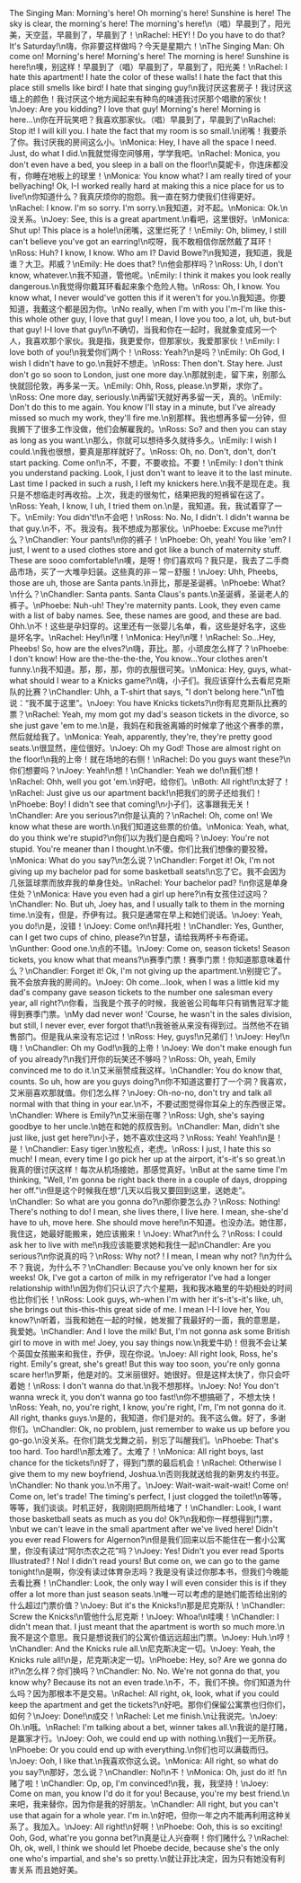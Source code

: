 The Singing Man: Morning's here! Oh morning's here! Sunshine is here! The sky is clear, the morning's here! The morning's here!\n（唱）早晨到了，阳光美，天空蓝，早晨到了，早晨到了！\nRachel: HEY! ! Do you have to do that? It's Saturday!\n嗨，你非要这样做吗？今天是星期六！\nThe Singing Man: Oh come on! Morning's here! Morning's here! The morning is here! Sunshine is here!\n噢，别这样！早晨到了（唱）早晨到了，早晨到了，阳光美！\nRachel: I hate this apartment! I hate the color of these walls! I hate the fact that this place still smells like bird! I hate that singing guy!\n我讨厌这套房子！我讨厌这墙上的颜色！我讨厌这个地方闻起来有种鸟的味道我讨厌那个唱歌的家伙！\nJoey: Are you kidding? I love that guy! Morning's here! Morning is here...\n你在开玩笑吧？我喜欢那家伙。（唱）早晨到了，早晨到了\nRachel: Stop it! I will kill you. I hate the fact that my room is so small.\n闭嘴！我要杀了你。我讨厌我的房间这么小。\nMonica: Hey, I have all the space I need. Just, do what I did.\n我就觉得空间够用，学学我吧。\nRachel: Monica, you don't even have a bed, you sleep in a ball on the floor!\n莫妮卡，你连床都没有，你睡在地板上的球里！\nMonica: You know what? I am really tired of your bellyaching! Ok, I-I worked really hard at making this a nice place for us to live!\n你知道什么？我真厌烦你的抱怨。我一直在努力使我们住得更好。\nRachel: I know. I'm so sorry. I'm sorry.\n我知道，对不起。\nMonica: Ok.\n没关系。\nJoey: See, this is a great apartment.\n看吧，这里很好。\nMonica: Shut up! This place is a hole!\n闭嘴，这里烂死了！\nEmily: Oh, blimey, I still can't believe you've got an earring!\n哎呀，我不敢相信你居然戴了耳环！\nRoss: Huh? I know, I know. Who am I? David Bowe?\n我知道，我知道，我是谁？大卫。邦威？\nEmily: He does that? !\n他会那样吗？\nRoss: Uh, I don't know, whatever.\n我不知道，管他呢。\nEmily: I think it makes you look really dangerous.\n我觉得你戴耳环看起来象个危险人物。\nRoss: Oh, I know. You know what, I never would've gotten this if it weren't for you.\n我知道。你要知道，我戴这个都是因为你。\nNo really, when I'm with you I'm-I'm like this-this whole other guy, I love that guy! I mean, I love you too, a lot, uh, but-but that guy! I-I love that guy!\n不确切，当我和你在一起时，我就象变成另一个人，我喜欢那个家伙。我是指，我更爱你，但那家伙，我爱那家伙！\nEmily: I love both of you!\n我爱你们两个！\nRoss: Yeah?\n是吗？\nEmily: Oh God, I wish I didn't have to go.\n我好不想走。\nRoss: Then don't. Stay here. Just don't go so soon to London, just one more day.\n那就别走，留下来，别那么快就回伦敦，再多呆一天。\nEmily: Ohh, Ross, please.\n罗斯，求你了。\nRoss: One more day, seriously.\n再留1天就好再多留一天，真的。\nEmily: Don't do this to me again. You know I'll stay in a minute, but I've already missed so much my work, they'll fire me.\n别那样。我也想再多留一分钟，但我搁下了很多工作没做，他们会解雇我的。\nRoss: So? and then you can stay as long as you want.\n那么，你就可以想待多久就待多久。\nEmily: I wish I could.\n我也很想，要真是那样就好了。\nRoss: Oh, no. Don't, don't, don't start packing. Come on!\n不，不要，不要收拾。不要！\nEmily: I don't think you understand packing. Look, I just don't want to leave it to the last minute. Last time I packed in such a rush, I left my knickers here.\n我不是现在走。我只是不想临走时再收拾。上次，我走的很匆忙，结果把我的短裤留在这了。\nRoss: Yeah, I know, I uh, I tried them on.\n是，我知道。我，我试着穿了一下。\nEmily: You didn't!\n不会吧！\nRoss: No. No, I didn't. I didn't wanna be that guy.\n不，不。我没有。我不想成为那家伙。\nPhoebe: Excuse me?\n什么？\nChandler: Your pants!\n你的裤子！\nPhoebe: Oh, yeah! You like 'em? I just, I went to a used clothes store and got like a bunch of maternity stuff. These are sooo comfortable!\n噢，是呀！你们喜欢吗？我只是，我去了二手商品市场，买了一大堆孕妇装。这些真的非－常－舒服！\nJoey: Uhh, Pheebs, those are uh, those are Santa pants.\n菲比，那是圣诞裤。\nPhoebe: What?\n什么？\nChandler: Santa pants. Santa Claus's pants.\n圣诞裤，圣诞老人的裤子。\nPhoebe: Nuh-uh! They're maternity pants. Look, they even came with a list of baby names. See, these names are good, and these are bad. Ohh.\n不！这些是孕妇穿的。这里还有一张婴儿名单，看，这些是好名字，这些是坏名字。\nRachel: Hey!\n嘿！\nMonica: Hey!\n嘿！\nRachel: So...Hey, Pheebs! So, how are the elves?\n嗨，菲比。那，小顽皮怎么样了？\nPhoebe: I don't know! How are the-the-the-the, You know...Your clothes aren't funny.\n我不知道。那，那，那，你的衣服很可笑。\nMonica: Hey, guys, what-what should I wear to a Knicks game?\n嗨，小子们。我应该穿什么去看尼克斯队的比赛？\nChandler: Uhh, a T-shirt that says, "I don't belong here."\nT恤说：“我不属于这里”。\nJoey: You have Knicks tickets?\n你有尼克斯队比赛的票？\nRachel: Yeah, my mom got my dad's season tickets in the divorce, so she just gave 'em to me.\n是，我妈在和我爸离婚的时候拿了他这个赛季的票，然后就给我了。\nMonica: Yeah, apparently, they're, they're pretty good seats.\n很显然，座位很好。\nJoey: Oh my God! Those are almost right on the floor!\n我的上帝！就在场地的右侧！\nRachel: Do you guys want these?\n你们想要吗？\nJoey: Yeah!\n想！\nChandler: Yeah we do!\n我们想！\nRachel: Ohh, well you got 'em.\n好吧，给你们。\nBoth: All right!\n太好了！\nRachel: Just give us our apartment back!\n把我们的房子还给我们！\nPhoebe: Boy! I didn't see that coming!\n小子们，这事跟我无关！\nChandler: Are you serious?\n你是认真的？\nRachel: Oh, come on! We know what these are worth.\n我们知道这些票的价值。\nMonica: Yeah, what, do you think we're stupid?\n你们以为我们是白痴吗？\nJoey: You're not stupid. You're meaner than I thought.\n不傻。你们比我们想像的要狡猾。\nMonica: What do you say?\n怎么说？\nChandler: Forget it! Ok, I'm not giving up my bachelor pad for some basketball seats!\n忘了它。我不会因为几张篮球票而放弃我的单身住处。\nRachel: Your bachelor pad? !\n你这是单身住处？\nMonica: Have you even had a girl up here?\n有女孩住过这吗？\nChandler: No. But uh, Joey has, and I usually talk to them in the morning time.\n没有，但是，乔伊有过。我只是通常在早上和她们说话。\nJoey: Yeah, you do!\n是，没错！\nJoey: Come on!\n拜托啦！\nChandler: Yes, Gunther, can I get two cups of chino, please?\n甘瑟，请给我两杯卡布奇诺。\nGunther: Good one.\n点的不错。\nJoey: Come on, season tickets! Season tickets, you know what that means?\n赛季门票！赛季门票！你知道那意味着什么？\nChandler: Forget it! Ok, I'm not giving up the apartment.\n别提它了。我不会放弃我的房间的。\nJoey: Oh come...look, when I was a little kid my dad's company gave season tickets to the number one salesman every year, all right?\n你看，当我是个孩子的时候，我爸爸公司每年只有销售冠军才能得到赛季门票。\nMy dad never won! 'Course, he wasn't in the sales division, but still, I never ever, ever forgot that!\n我爸爸从来没有得到过。当然他不在销售部门。但是我从来没有忘记过！\nRoss: Hey, guys!\n兄弟们！\nJoey: Hey!\n嗨！\nChandler: Oh my God!\n我的上帝！\nJoey: We don't make enough fun of you already?\n我们开你的玩笑还不够吗？\nRoss: Oh, yeah, Emily convinced me to do it.\n艾米丽赞成我这样。\nChandler: You do know that, counts. So uh, how are you guys doing?\n你不知道这要打了一个洞？我喜欢，艾米丽喜欢那就值。你们怎么样？\nJoey: Oh-no-no, don't try and talk all normal with that thing in your ear.\n不，不要试图觉得你耳朵上的东西很正常。\nChandler: Where is Emily?\n艾米丽在哪？\nRoss: Ugh, she's saying goodbye to her uncle.\n她在和她的叔叔告别。\nChandler: Man, didn't she just like, just get here?\n小子，她不喜欢住这吗？\nRoss: Yeah! Yeah!\n是！是！\nChandler: Easy tiger.\n放松点，老虎。\nRoss: I just, I hate this so much! I mean, every time I go pick her up at the airport, it's-it's so great.\n我真的很讨厌这样！每次从机场接她，那感觉真好。\nBut at the same time I'm thinking, "Well, I'm gonna be right back there in a couple of days, dropping her off."\n但是这个时候我在想“几天以后我又要回到这里，送她走”。\nChandler: So what are you gonna do?\n那你要怎么办？\nRoss: Nothing! There's nothing to do! I mean, she lives there, I live here. I mean, she-she'd have to uh, move here. She should move here!\n不知道。也没办法。她住那，我住这，她最好能搬来，她应该搬来！\nJoey: What?\n什么？\nRoss: I could ask her to live with me!\n我应该能要求她和我住一起\nChandler: Are you serious?\n你说真的吗？\nRoss: Why not? ! I mean, I mean why not? !\n为什么不？我说，为什么不？\nChandler: Because you've only known her for six weeks! Ok, I've got a carton of milk in my refrigerator I've had a longer relationship with!\n因为你们只认识了六个星期，我和我冰箱里的牛奶相处的时间也比你们长！\nRoss: Look guys, wh-when I'm with her it's-it's-it's like, uh, she brings out this-this-this great side of me. I mean I-I-I love her, You know?\n听着，当我和她在一起的时候，她发掘了我最好的一面，我的意思是，我爱她。\nChandler: And I love the milk! But, I'm not gonna ask some British girl to move in with me! Joey, you say things now.\n我爱牛奶！但我不会让某个英国女孩搬来和我住，乔伊，现在你说。\nJoey: All right look, Ross, he's right. Emily's great, she's great! But this way too soon, you're only gonna scare her!\n罗斯，他是对的。艾米丽很好。她很好。但是这样太快了，你只会吓着她！\nRoss: I don't wanna do that.\n我不想那样。\nJoey: No! You don't wanna wreck it, you don't wanna go too fast!\n你不想搞砸了，不想太快！\nRoss: Yeah, no, you're right, I know, you're right, I'm, I'm not gonna do it. All right, thanks guys.\n是的，我知道，你们是对的。我不这么做。好了，多谢你们。\nChandler: Ok, no problem, just remember to wake us up before you go-go.\n没关系。在你们跳戈戈舞之前，别忘了叫醒我们。\nPhoebe: That's too hard. Too hard!\n那太难了。太难了！\nMonica: All right boys, last chance for the tickets!\n好了，得到门票的最后机会！\nRachel: Otherwise I give them to my new boyfriend, Joshua.\n否则我就送给我的新男友约书亚。\nChandler: No thank you.\n不用了。\nJoey: Wait-wait-wait-wait! Come on! Come on, let's trade! The timing's perfect, I just clogged the toilet!\n等等，等等，我们谈谈。时机正好，我刚刚把厕所给堵了！\nChandler: Look, I want those basketball seats as much as you do! Ok?\n我和你一样想得到门票，\nbut we can't leave in the small apartment after we've lived here! Didn't you ever read Flowers for Algernon?\n但是我们回来以后不能住在一套小公寓里，你没有读过“阿尔杰农之花”吗？\nJoey: Yes! Didn't you ever read Sports Illustrated? ! No! I didn't read yours! But come on, we can go to the game tonight!\n是啊，你没有读过体育杂志吗？我是没有读过你那本书，但我们今晚能去看比赛！\nChandler: Look, the only way I will even consider this is if they offer a lot more than just season seats.\n唯一可以考虑的是她们能否给出别的什么超过门票价值？\nJoey: But it's the Knicks!\n那是尼克斯队！\nChandler: Screw the Knicks!\n管他什么尼克斯！\nJoey: Whoa!\n哇噢！\nChandler: I didn't mean that. I just meant that the apartment is worth so much more.\n我不是这个意思。我只是想说我们的公寓价值远远超出门票。\nJoey: Huh.\n哼！\nChandler: And the Knicks rule all.\n尼克斯决定一切。\nJoey: Yeah, the Knicks rule all!\n是，尼克斯决定一切。\nPhoebe: Hey, so? Are we gonna do it?\n怎么样？你们换吗？\nChandler: No. No. We're not gonna do that, you know why? Because its not an even trade.\n不，不，我们不换。你们知道为什么吗？因为那根本不是交易。\nRachel: All right, ok, look, what if you could keep the apartment and get the tickets?\n好吧。那你们保留公寓票也归你们，如何？\nJoey: Done!\n成交！\nRachel: Let me finish.\n让我说完。\nJoey: Oh.\n哦。\nRachel: I'm talking about a bet, winner takes all.\n我说的是打赌，是赢家才行。\nJoey: Ooh, we could end up with nothing.\n我们一无所获。\nPhoebe: Or you could end up with everything.\n你们也可以满载而归。\nJoey: Ooh, I like that.\n我喜欢你这么说。\nMonica: All right, so what do you say?\n那好，怎么说？\nChandler: No!\n不！\nMonica: Oh, just do it! !\n赌了啦！\nChandler: Op, op, I'm convinced!\n我，我，我坚持！\nJoey: Come on man, you know I'd do it for you! Because, you're my best friend.\n来吧，我来替你，因为你是我的好朋友。\nChandler: All right, but you can't use that again for a whole year. I'm in.\n好吧，但你一年之内不能再利用这种关系了。我加入。\nJoey: All right!\n好啊！\nPhoebe: Ooh, this is so exciting! Ooh, God, what're you gonna bet?\n真是让人兴奋啊！你们赌什么？\nRachel: Oh, ok, well, I think we should let Phoebe decide, because she's the only one who's impartial, and she's so pretty.\n就让菲比决定，因为只有她没有利害关系 而且她好美。
        